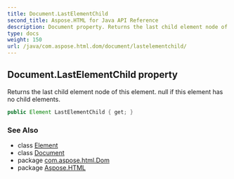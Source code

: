 ```yaml
---
title: Document.LastElementChild
second_title: Aspose.HTML for Java API Reference
description: Document property. Returns the last child element node of this element. null if this element has no child elements
type: docs
weight: 150
url: /java/com.aspose.html.dom/document/lastelementchild/
---
```

## Document.LastElementChild property

Returns the last child element node of this element. null if this element has no child elements.

```java
public Element LastElementChild { get; }
```

### See Also

* class [Element](../../element/)
* class [Document](../)
* package [com.aspose.html.Dom](../../document/)
* package [Aspose.HTML](../../../)
